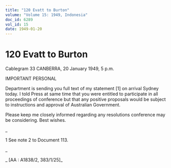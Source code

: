 ```yaml
---
title: "120 Evatt to Burton"
volume: "Volume 15: 1949, Indonesia"
doc_id: 6289
vol_id: 15
date: 1949-01-20
---
```


# 120 Evatt to Burton

Cablegram 33 CANBERRA, 20 January 1949, 5 p.m.

IMPORTANT PERSONAL

Department is sending you full text of my statement [1] on arrival Sydney today. I told Press at same time that you were entitled to participate in all proceedings of conference but that any positive proposals would be subject to instructions and approval of Australian Government.

Please keep me closely informed regarding any resolutions conference may be considering. Best wishes.

_

1 See note 2 to Document 113.

_

_ [AA : A1838/2, 383/1/25]_
